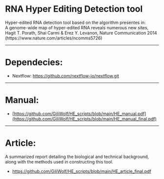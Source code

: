 # RNA Hyper Editing Detection tool

<p> Hyper-edited RNA detection tool based on the algorithm presentes in:<br> A genome-wide map of hyper-edited RNA reveals numerous new sites, Hagit T. Porath, Shai Carmi & Erez Y. Levanon, Nature Communication 2014 (https://www.nature.com/articles/ncomms5726) </p>

___________________________________


# Dependecies:
  * Nextflow: https://github.com/nextflow-io/nextflow.git

___________________________________

# Manual: 
  * [https://github.com/GiliWolf/HE_scripts/blob/main/HE_manual.pdf](https://github.com/GiliWolf/HE_scripts/blob/main/HE_manual_final.pdf)

___________________________________

# Article:
A summarized report detailing the biological and technical background, along with the methods used in constructing this tool.
 * https://github.com/GiliWolf/HE_scripts/blob/main/HE_article_final.pdf

